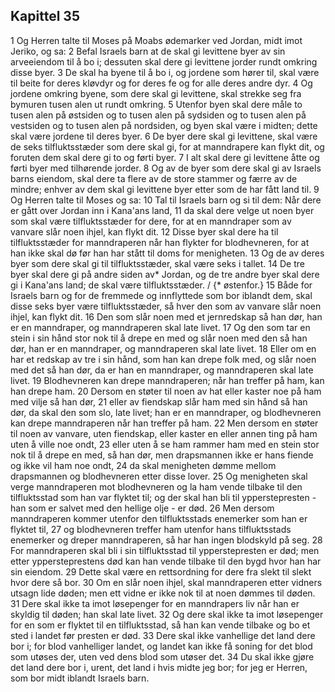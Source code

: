 ## Kapittel 35

1 Og Herren talte til Moses på Moabs ødemarker ved Jordan, midt imot Jeriko, og sa:
2 Befal Israels barn at de skal gi levittene byer av sin arveeiendom til å bo i; dessuten skal dere gi levittene jorder rundt omkring disse byer.
3 De skal ha byene til å bo i, og jordene som hører til, skal være til beite for deres kløvdyr og for deres fe og for alle deres andre dyr.
4 Og jordene omkring byene, som dere skal gi levittene, skal strekke seg fra bymuren tusen alen ut rundt omkring.
5 Utenfor byen skal dere måle to tusen alen på østsiden og to tusen alen på sydsiden og to tusen alen på vestsiden og to tusen alen på nordsiden, og byen skal være i midten; dette skal være jordene til deres byer.
6 De byer dere skal gi levittene, skal være de seks tilfluktsstæder som dere skal gi, for at manndrapere kan flykt dit, og foruten dem skal dere gi to og førti byer.
7 I alt skal dere gi levittene åtte og førti byer med tilhørende jorder.
8 Og av de byer som dere skal gi av Israels barns eiendom, skal dere ta flere av de store stammer og færre av de mindre; enhver av dem skal gi levittene byer etter som de har fått land til.
9 Og Herren talte til Moses og sa:
10 Tal til Israels barn og si til dem: Når dere er gått over Jordan inn i Kana'ans land,
11 da skal dere velge ut noen byer som skal være tilfluktsstæder for dere, for at en manndraper som av vanvare slår noen ihjel, kan flykt dit.
12 Disse byer skal dere ha til tilfluktsstæder for manndraperen når han flykter for blodhevneren, for at han ikke skal dø før han har stått til doms for menigheten.
13 Og de av deres byer som dere skal gi til tilfluktsstæder, skal være seks i tallet.
14 De tre byer skal dere gi på andre siden av* Jordan, og de tre andre byer skal dere gi i Kana'ans land; de skal være tilfluktsstæder. / {* østenfor.}
15 Både for Israels barn og for de fremmede og innflyttede som bor iblandt dem, skal disse seks byer være tilfluktsstæder, så hver den som av vanvare slår noen ihjel, kan flykt dit.
16 Den som slår noen med et jernredskap så han dør, han er en manndraper, og manndraperen skal late livet.
17 Og den som tar en stein i sin hånd stor nok til å drepe en med og slår noen med den så han dør, han er en manndraper, og manndraperen skal late livet.
18 Eller om en har et redskap av tre i sin hånd, som han kan drepe folk med, og slår noen med det så han dør, da er han en manndraper, og manndraperen skal late livet.
19 Blodhevneren kan drepe manndraperen; når han treffer på ham, kan han drepe ham.
20 Dersom en støter til noen av hat eller kaster noe på ham med vilje så han dør,
21 eller av fiendskap slår ham med sin hånd så han dør, da skal den som slo, late livet; han er en manndraper, og blodhevneren kan drepe manndraperen når han treffer på ham.
22 Men dersom en støter til noen av vanvare, uten fiendskap, eller kaster en eller annen ting på ham uten å ville noe ondt,
23 eller uten å se ham rammer ham med en stein stor nok til å drepe en med, så han dør, men drapsmannen ikke er hans fiende og ikke vil ham noe ondt,
24 da skal menigheten dømme mellom drapsmannen og blodhevneren etter disse lover.
25 Og menigheten skal verge manndraperen mot blodhevneren og la ham vende tilbake til den tilfluktsstad som han var flyktet til; og der skal han bli til ypperstepresten - han som er salvet med den hellige olje - er død.
26 Men dersom manndraperen kommer utenfor den tilfluktsstads enemerker som han er flyktet til,
27 og blodhevneren treffer ham utenfor hans tilfluktsstads enemerker og dreper manndraperen, så har han ingen blodskyld på seg.
28 For manndraperen skal bli i sin tilfluktsstad til ypperstepresten er død; men etter yppersteprestens død kan han vende tilbake til den bygd hvor han har sin eiendom.
29 Dette skal være en rettsordning for dere fra slekt til slekt hvor dere så bor.
30 Om en slår noen ihjel, skal manndraperen etter vidners utsagn lide døden; men ett vidne er ikke nok til at noen dømmes til døden.
31 Dere skal ikke ta imot løsepenger for en manndrapers liv når han er skyldig til døden; han skal late livet.
32 Og dere skal ikke ta imot løsepenger for en som er flyktet til en tilfluktsstad, så han kan vende tilbake og bo et sted i landet før presten er død.
33 Dere skal ikke vanhellige det land dere bor i; for blod vanhelliger landet, og landet kan ikke få soning for det blod som utøses der, uten ved dens blod som utøser det.
34 Du skal ikke gjøre det land dere bor i, urent, det land i hvis midte jeg bor; for jeg er Herren, som bor midt iblandt Israels barn.

